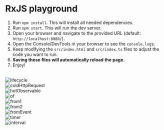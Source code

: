 # RxJS playground

1. Run `npm install`. This will install all needed dependencies.
2. Run `npm start`. This will run the dev server.
3. Open your browser and navigate to the provided URL (default: `http://localhost:8080/`).
4. Open the Console/DevTools in your browser to see the `console.log`s.
5. Keep modifying the `src/index.html` and `src/index.ts` files to adjust the code you want to run.
6. **Saving these files will automatically reload the page.**
7. Enjoy!

<br/>
<img src="https://github.com/enesozmus/rxjs-playground/blob/master/assets/SubscriptionLifecycle.png"
alt="lifecycle">
<br/>
<img src="https://github.com/enesozmus/rxjs-playground/blob/master/assets/coldHttpRequest.png"
alt="coldHttpRequest">
<br/>
<img src="https://github.com/enesozmus/rxjs-playground/blob/master/assets/hotObservable.png"
alt="hotObservable">
<br/>
<img src="https://github.com/enesozmus/rxjs-playground/blob/master/assets/of.png"
alt="of">
<br/>
<img src="https://github.com/enesozmus/rxjs-playground/blob/master/assets/from1.png"
alt="from1">
<br/>
<img src="https://github.com/enesozmus/rxjs-playground/blob/master/assets/from2.png"
alt="from2">
<br/>
<img src="https://github.com/enesozmus/rxjs-playground/blob/master/assets/fromEvent.png"
alt="fromEvent">
<br/>
<img src="https://github.com/enesozmus/rxjs-playground/blob/master/assets/timer.png"
alt="timer">
<br/>
<img src="https://github.com/enesozmus/rxjs-playground/blob/master/assets/interval.png"
alt="interval">